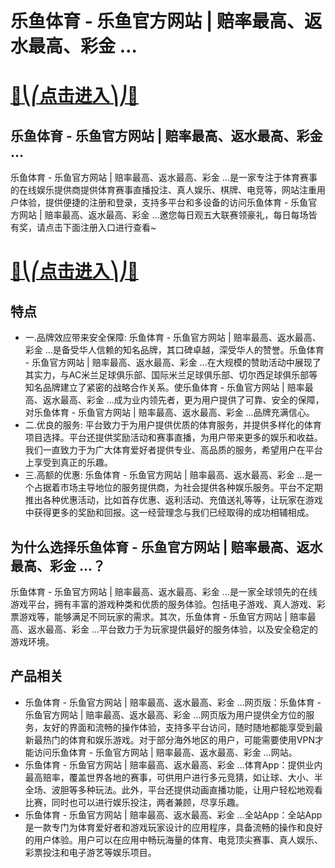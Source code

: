 # 乐鱼体育 - 乐鱼官方网站 | 赔率最高、返水最高、彩金 …

# [🍉⎝⎛点击进入⎞⎠🍉](https://kkdd668.cn)
## 乐鱼体育 - 乐鱼官方网站 | 赔率最高、返水最高、彩金 …
乐鱼体育 - 乐鱼官方网站 | 赔率最高、返水最高、彩金 …是一家专注于体育赛事的在线娱乐提供商提供体育赛事直播投注、真人娱乐、棋牌、电竞等，网站注重用户体验，提供便捷的注册和登录，支持多平台和多设备的访问乐鱼体育 - 乐鱼官方网站 | 赔率最高、返水最高、彩金 …邀您每日观五大联赛领豪礼，每日每场皆有奖，请点击下面注册入口进行查看~
# [🍉⎝⎛点击进入⎞⎠🍉](https://kkdd668.cn)

## 特点
- 一.品牌效应带来安全保障: 乐鱼体育 - 乐鱼官方网站 | 赔率最高、返水最高、彩金 …是备受华人信赖的知名品牌，其口碑卓越，深受华人的赞誉。乐鱼体育 - 乐鱼官方网站 | 赔率最高、返水最高、彩金 …在大规模的赞助活动中展现了其实力，与AC米兰足球俱乐部、国际米兰足球俱乐部、切尔西足球俱乐部等知名品牌建立了紧密的战略合作关系。使乐鱼体育 - 乐鱼官方网站 | 赔率最高、返水最高、彩金 …成为业内领先者，更为用户提供了可靠、安全的保障，对乐鱼体育 - 乐鱼官方网站 | 赔率最高、返水最高、彩金 …品牌充满信心。
- 二.优良的服务: 平台致力于为用户提供优质的体育服务，并提供多样化的体育项目选择。平台还提供奖励活动和赛事直播，为用户带来更多的娱乐和收益。我们一直致力于为广大体育爱好者提供专业、高品质的服务，希望用户在平台上享受到真正的乐趣。
- 三.高额的优惠: 乐鱼体育 - 乐鱼官方网站 | 赔率最高、返水最高、彩金 …是一个占据着市场主导地位的服务提供商，为社会提供各种娱乐服务。平台不定期推出各种优惠活动，比如首存优惠、返利活动、充值送礼等等，让玩家在游戏中获得更多的奖励和回报。这一经营理念与我们已经取得的成功相辅相成。

## 为什么选择乐鱼体育 - 乐鱼官方网站 | 赔率最高、返水最高、彩金 …？
乐鱼体育 - 乐鱼官方网站 | 赔率最高、返水最高、彩金 …是一家全球领先的在线游戏平台，拥有丰富的游戏种类和优质的服务体验。包括电子游戏、真人游戏、彩票游戏等，能够满足不同玩家的需求。其次，乐鱼体育 - 乐鱼官方网站 | 赔率最高、返水最高、彩金 …平台致力于为玩家提供最好的服务体验，以及安全稳定的游戏环境。
## 产品相关
- 乐鱼体育 - 乐鱼官方网站 | 赔率最高、返水最高、彩金 …网页版：乐鱼体育 - 乐鱼官方网站 | 赔率最高、返水最高、彩金 …网页版为用户提供全方位的服务，友好的界面和流畅的操作体验，支持多平台访问，随时随地都能享受到最新最热门的体育和娱乐游戏。对于部分海外地区的用户，可能需要使用VPN才能访问乐鱼体育 - 乐鱼官方网站 | 赔率最高、返水最高、彩金 …网站。
- 乐鱼体育 - 乐鱼官方网站 | 赔率最高、返水最高、彩金 …体育App：提供业内最高赔率，覆盖世界各地的赛事，可供用户进行多元竞猜，如让球、大小、半全场、波胆等多种玩法。此外，平台还提供动画直播功能，让用户轻松地观看比赛，同时也可以进行娱乐投注，两者兼顾，尽享乐趣。
- 乐鱼体育 - 乐鱼官方网站 | 赔率最高、返水最高、彩金 …全站App：全站App是一款专门为体育爱好者和游戏玩家设计的应用程序，具备流畅的操作和良好的用户体验。用户可以在应用中畅玩海量的体育、电竞顶尖赛事、真人娱乐、彩票投注和电子游艺等娱乐项目。
